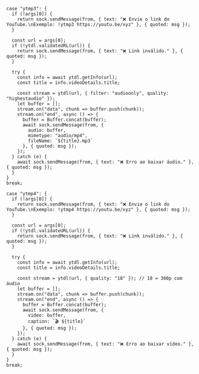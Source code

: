    case "ytmp3": {
      if (!args[0]) {
        return sock.sendMessage(from, { text: "❌ Envie o link do YouTube.\nExemplo: !ytmp3 https://youtu.be/xyz" }, { quoted: msg });
      }

      const url = args[0];
      if (!ytdl.validateURL(url)) {
        return sock.sendMessage(from, { text: "❌ Link inválido." }, { quoted: msg });
      }

      try {
        const info = await ytdl.getInfo(url);
        const title = info.videoDetails.title;

        const stream = ytdl(url, { filter: "audioonly", quality: "highestaudio" });
        let buffer = [];
        stream.on("data", chunk => buffer.push(chunk));
        stream.on("end", async () => {
          buffer = Buffer.concat(buffer);
          await sock.sendMessage(from, {
            audio: buffer,
            mimetype: "audio/mp4",
            fileName: `${title}.mp3`
          }, { quoted: msg });
        });
      } catch (e) {
        await sock.sendMessage(from, { text: "❌ Erro ao baixar áudio." }, { quoted: msg });
      }
    }
    break;

    case "ytmp4": {
      if (!args[0]) {
        return sock.sendMessage(from, { text: "❌ Envie o link do YouTube.\nExemplo: !ytmp4 https://youtu.be/xyz" }, { quoted: msg });
      }

      const url = args[0];
      if (!ytdl.validateURL(url)) {
        return sock.sendMessage(from, { text: "❌ Link inválido." }, { quoted: msg });
      }

      try {
        const info = await ytdl.getInfo(url);
        const title = info.videoDetails.title;

        const stream = ytdl(url, { quality: "18" }); // 18 = 360p com áudio
        let buffer = [];
        stream.on("data", chunk => buffer.push(chunk));
        stream.on("end", async () => {
          buffer = Buffer.concat(buffer);
          await sock.sendMessage(from, {
            video: buffer,
            caption: `🎬 ${title}`
          }, { quoted: msg });
        });
      } catch (e) {
        await sock.sendMessage(from, { text: "❌ Erro ao baixar vídeo." }, { quoted: msg });
      }
    }
    break;
